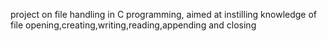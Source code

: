 project on file handling in C programming, aimed at instilling knowledge of file opening,creating,writing,reading,appending and closing
